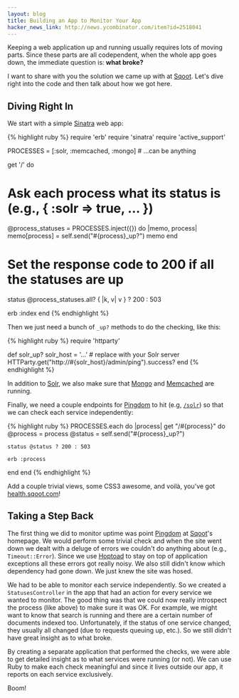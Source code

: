 ```yaml
---
layout: blog
title: Building an App to Monitor Your App
hacker_news_link: http://news.ycombinator.com/item?id=2518041
---
```


Keeping a web application up and running usually requires lots of moving parts. Since these parts are all codependent, when the whole app goes down, the immediate question is: **what broke?**

I want to share with you the solution we came up with at [Sqoot][5]. Let's dive right into the code and then talk about how we got here.

## Diving Right In

We start with a simple [Sinatra][3] web app:

{% highlight ruby %}
require 'erb'
require 'sinatra'
require 'active_support'

PROCESSES = [:solr, :memcached, :mongo] # ...can be anything

get '/' do
  # Ask each process what its status is (e.g., { :solr => true, ... })
  @process_statuses = PROCESSES.inject({}) do |memo, process|
    memo[process] = self.send("#{process}_up?")
    memo
  end

  # Set the response code to 200 if all the statuses are up
  status @process_statuses.all? { |k, v| v } ? 200 : 503

  erb :index
end
{% endhighlight %}

Then we just need a bunch of `_up?` methods to do the checking, like this:

{% highlight ruby %}
require 'httparty'

def solr_up?
  solr_host = '...' # replace with your Solr server
  HTTParty.get("http://#{solr_host}/admin/ping").success?
end
{% endhighlight %}

In addition to [Solr][8], we also make sure that [Mongo][1] and [Memcached][2] are running.

Finally, we need a couple endpoints for [Pingdom][6] to hit (e.g, [`/solr`][9]) so that we can check each service independently:

{% highlight ruby %}
PROCESSES.each do |process|
  get "/#{process}" do
    @process = process
    @status  = self.send("#{process}_up?")

    status @status ? 200 : 503

    erb :process
  end
end
{% endhighlight %}

Add a couple trivial views, some CSS3 awesome, and voilà, you've got [health.sqoot.com][4]!

## Taking a Step Back

The first thing we did to monitor uptime was point [Pingdom][6] at [Sqoot][5]'s homepage. We would perform some trivial check and when the site went down we dealt with a deluge of errors we couldn't do anything about (e.g., `Timeout::Error`). Since we use [Hoptoad][7] to stay on top of application exceptions all these errors got really noisy. We also still didn't know which dependency had gone down. We just knew the site was hosed.

We had to be able to monitor each service independently. So we created a `StatusesController` in the app that had an action for every service we wanted to monitor. The good thing was that we could now really introspect the process (like above) to make sure it was OK. For example, we might want to know that search is running and there are a certain number of documents indexed too. Unfortunately, if the status of one service changed, they usually all changed (due to requests queuing up, etc.). So we still didn't have great insight as to what broke.

By creating a separate application that performed the checks, we were able to get detailed insight as to what services were running (or not). We can use Ruby to make each check meaningful and since it lives outside our app, it reports on each service exclusively.

Boom!

[1]: https://gist.github.com/950677
[2]: https://gist.github.com/950680
[3]: http://www.sinatrarb.com/
[4]: http://health.sqoot.com/
[5]: http://www.sqoot.com/
[6]: http://www.pingdom.com/
[7]: http://hoptoadapp.com/
[8]: http://lucene.apache.org/solr/
[9]: http://health.sqoot.com/solr/
